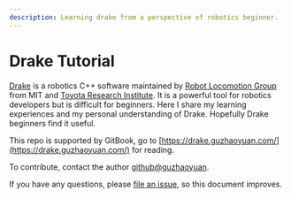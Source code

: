 ```yaml
---
description: Learning drake from a perspective of robotics beginner.
---
```


# Drake Tutorial

[Drake](https://drake.mit.edu/) is a robotics C++ software maintained by [Robot Locomotion Group](http://groups.csail.mit.edu/locomotion/) from MIT and [Toyota Research Institute](https://www.tri.global/). It is a powerful tool for robotics developers but is difficult for beginners. Here I share my learning experiences and my personal understanding of Drake. Hopefully Drake beginners  find it useful.

This repo is supported by GitBook, go to [https://drake.guzhaoyuan.com/](https://drake.guzhaoyuan.com/) for reading.

To contribute, contact the author [github@guzhaoyuan](https://github.com/guzhaoyuan).

If you have any questions, please [file an issue](https://github.com/guzhaoyuan/drake-tutorial/issues), so this document improves.

